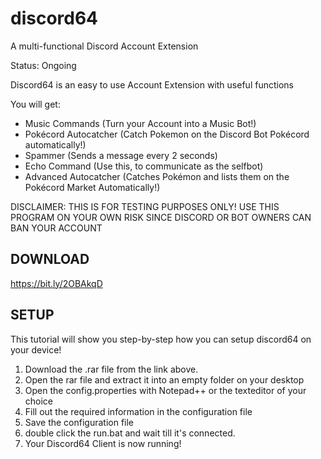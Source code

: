 # discord64
A multi-functional Discord Account Extension

Status: Ongoing

Discord64 is an easy to use Account Extension with useful functions

You will get: 
- Music Commands (Turn your Account into a Music Bot!)
- Pokécord Autocatcher (Catch Pokemon on the Discord Bot Pokécord automatically!)
- Spammer (Sends a message every 2 seconds)
- Echo Command (Use this, to communicate as the selfbot)
- Advanced Autocatcher (Catches Pokémon and lists them on the Pokécord Market Automatically!)

DISCLAIMER: THIS IS FOR TESTING PURPOSES ONLY! USE THIS PROGRAM ON YOUR OWN RISK SINCE DISCORD OR BOT OWNERS CAN BAN YOUR ACCOUNT

## DOWNLOAD
https://bit.ly/2OBAkqD

## SETUP
This tutorial will show you step-by-step how you can setup discord64 on your device!

1. Download the .rar file from the link above.
2. Open the rar file and extract it into an empty folder on your desktop
3. Open the config.properties with Notepad++ or the texteditor of your choice
4. Fill out the required information in the configuration file
5. Save the configuration file 
6. double click the run.bat and wait till it's connected.
7. Your Discord64 Client is now running!
